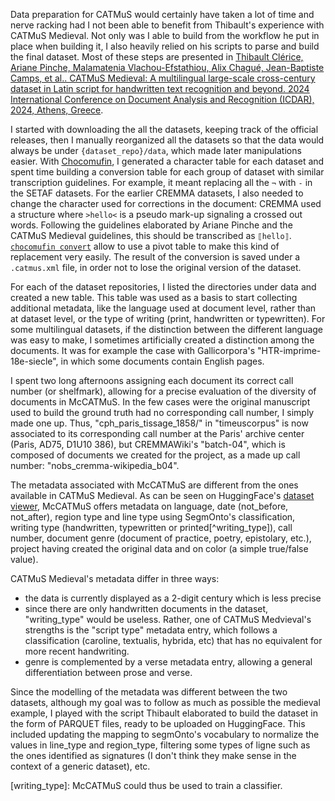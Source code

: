 <!--
.. title: 021 - McCATMuS #4 - Cleaning data, collection metadata
.. slug: 021
.. date: 2024-08-29
.. tags: CATMuS, HTR, datasets
.. category: dataset
.. link: 
.. status: draft
.. description: 
.. type: text
-->

Data preparation for CATMuS would certainly have taken a lot of time and nerve racking had I not been able to benefit from Thibault's experience with CATMuS Medieval. Not only was I able to build from the workflow he put in place when building it, I also heavily relied on his scripts to parse and build the final dataset. Most of these steps are presented in [Thibault Clérice, Ariane Pinche, Malamatenia Vlachou-Efstathiou, Alix Chagué, Jean-Baptiste Camps, et al.. CATMuS Medieval: A multilingual large-scale cross-century dataset in Latin script for handwritten text recognition and beyond. 2024 International Conference on Document Analysis and Recognition (ICDAR), 2024, Athens, Greece](https://univ-paris8.hal.science/hal-04453952v1).

I started with downloading the all the datasets, keeping track of the official releases, then I manually reorganized all the datasets so that the data would always be under `{dataset_repo}/data`, which made later manipulations easier. With [Chocomufin](https://github.com/PonteIneptique/choco-mufin), I generated a character table for each dataset and spent time building a conversion table for each group of dataset with similar transcription guidelines. For example, it meant replacing all the `¬` with `-` in the SETAF datasets. For the earlier CREMMA datasets, I also needed to change the character used for corrections in the document: CREMMA used a structure where `>hello<` is a pseudo mark-up signaling a crossed out words. Following the guidelines elaborated by Ariane Pinche and the CATMuS Medieval guidelines, this should be transcribed as `⟦hello⟧`. [`chocomufin convert`](https://github.com/PonteIneptique/choco-mufin?tab=readme-ov-file#commands) allow to use a pivot table to make this kind of replacement very easily. The result of the conversion is saved under a `.catmus.xml` file, in order not to lose the original version of the dataset.

For each of the dataset repositories, I listed the directories under data and created a new table. This table was used as a basis to start collecting additional metadata, like the language used at document level, rather than at dataset level, or the type of writing (print, handwritten or typewritten). For some multilingual datasets, if the distinction between the different language was easy to make, I sometimes artificially created a distinction among the documents. It was for example the case with Gallicorpora's "HTR-imprime-18e-siecle", in which some documents contain English pages.

I spent two long afternoons assigning each document its correct call number (or shelfmark), allowing for a precise evaluation of the diversity of documents in McCATMuS. In the few cases were the original manuscript used to build the ground truth had no corresponding call number, I simply made one up. Thus, "cph_paris_tissage_1858/" in "timeuscorpus" is now associated to its corresponding call number at the Paris' archive center (Paris, AD75, D1U10 386), but CREMMAWiki's "batch-04", which is composed of documents we created for the project, as a made up call number: "nobs_cremma-wikipedia_b04".

The metadata associated with McCATMuS are different from the ones available in CATMuS Medieval. As can be seen on HuggingFace's [dataset viewer](https://huggingface.co/datasets/CATMuS/modern), McCATMuS offers metadata on language, date (not_before, not_after), region type and line type using SegmOnto's classification, writing type (handwritten, typewritten or printed[^writing_type]), call number, document genre (document of practice, poetry, epistolary, etc.), project having created the original data and on color (a simple true/false value).

CATMuS Medieval's metadata differ in three ways:

- the data is currently displayed as a 2-digit century which is less precise
- since there are only handwritten documents in the dataset, "writing_type" would be useless. Rather, one of CATMuS Medvieval's strengths is the "script type" metadata entry, which follows a classification (caroline, textualis, hybrida, etc) that has no equivalent for more recent handwriting.
- genre is complemented by a verse metadata entry, allowing a general differentiation between prose and verse.

Since the modelling of the metadata was different between the two datasets, although my goal was to follow as much as possible the medieval example, I played with the script Thibault elaborated to build the dataset in the form of PARQUET files, ready to be uploaded on HuggingFace. This included updating the mapping to segmOnto's vocabulary to normalize the values in line_type and region_type, filtering some types of ligne such as the ones identified as signatures (I don't think they make sense in the context of a generic dataset), etc. 


[writing_type]: McCATMuS could thus be used to train a classifier.
